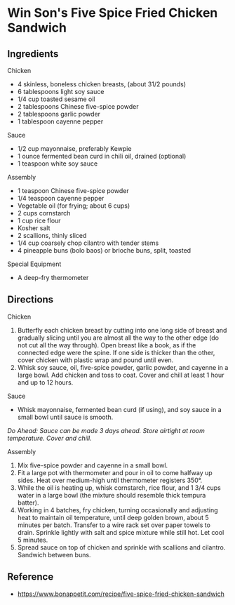 # Win Son's Five Spice Fried Chicken Sandwich

## Ingredients
Chicken
* 4 skinless, boneless chicken breasts, (about 31/2 pounds)
* 6 tablespoons light soy sauce
* 1/4 cup toasted sesame oil
* 2 tablespoons Chinese five-spice powder
* 2 tablespoons garlic powder
* 1 tablespoon cayenne pepper

Sauce
* 1/2 cup mayonnaise, preferably Kewpie
* 1 ounce fermented bean curd in chili oil, drained (optional)
* 1 teaspoon white soy sauce

Assembly
* 1 teaspoon Chinese five-spice powder
* 1/4 teaspoon cayenne pepper
* Vegetable oil (for frying; about 6 cups)
* 2 cups cornstarch
* 1 cup rice flour
* Kosher salt
* 2 scallions, thinly sliced
* 1/4 cup coarsely chop cilantro with tender stems
* 4 pineapple buns (bolo baos) or brioche buns, split, toasted

Special Equipment
* A deep-fry thermometer

## Directions
Chicken
1. Butterfly each chicken breast by cutting into one long side of breast and gradually slicing until you are almost all the way to the other edge (do not cut all the way through). Open breast like a book, as if the connected edge were the spine. If one side is thicker than the other, cover chicken with plastic wrap and pound until even.
2. Whisk soy sauce, oil, five-spice powder, garlic powder, and cayenne in a large bowl. Add chicken and toss to coat. Cover and chill at least 1 hour and up to 12 hours.

Sauce
* Whisk mayonnaise, fermented bean curd (if using), and soy sauce in a small bowl until sauce is smooth.

*Do Ahead: Sauce can be made 3 days ahead. Store airtight at room temperature. Cover and chill.*

Assembly
1. Mix five-spice powder and cayenne in a small bowl.
2. Fit a large pot with thermometer and pour in oil to come halfway up sides. Heat over medium-high until thermometer registers 350°.
3. While the oil is heating up, whisk cornstarch, rice flour, and 1 3/4 cups water in a large bowl (the mixture should resemble thick tempura batter).
4. Working in 4 batches, fry chicken, turning occasionally and adjusting heat to maintain oil temperature, until deep golden brown, about 5 minutes per batch. Transfer to a wire rack set over paper towels to drain. Sprinkle lightly with salt and spice mixture while still hot. Let cool 5 minutes.
5. Spread sauce on top of chicken and sprinkle with scallions and cilantro. Sandwich between buns.

## Reference
* https://www.bonappetit.com/recipe/five-spice-fried-chicken-sandwich
